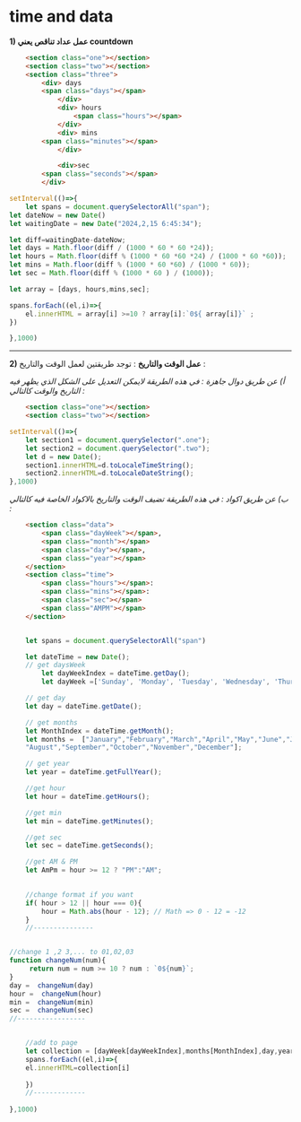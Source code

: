 # time and data
**1) عمل عداد تناقص يعني countdown**

```html
	<section class="one"></section>
	<section class="two"></section>
	<section class="three">
		<div> days
		<span class="days"></span>
			</div>
			<div> hours
				<span class="hours"></span>
			</div>
			<div> mins
		<span class="minutes"></span>
			</div>

			<div>sec
		<span class="seconds"></span>
		</div>
```


```javascript
setInterval(()=>{
	let spans = document.querySelectorAll("span");
let dateNow = new Date()
let waitingDate = new Date("2024,2,15 6:45:34");

let diff=waitingDate-dateNow;
let days = Math.floor(diff / (1000 * 60 * 60 *24));
let hours = Math.floor(diff % (1000 * 60 *60 *24) / (1000 * 60 *60));
let mins = Math.floor(diff % (1000 * 60 *60) / (1000 * 60));
let sec = Math.floor(diff % (1000 * 60 ) / (1000));

let array = [days, hours,mins,sec];

spans.forEach((el,i)=>{
	el.innerHTML = array[i] >=10 ? array[i]:`0${ array[i]}` ;
})

},1000)


```
-------------------------------------------------------------------------------------

**2) عمل الوقت والتاريخ** : توجد طريقتين لعمل الوقت والتاريخ :

*أ) عن طريق دوال جاهزة : في هذه الطريقة لايمكن التعديل على الشكل الذي يظهر فيه التاريخ والوقت كالتالي :*

```html
	<section class="one"></section>
	<section class="two"></section>
```


```javascript
setInterval(()=>{
	let section1 = document.querySelector(".one");
	let section2 = document.querySelector(".two");
	let d = new Date();
	section1.innerHTML=d.toLocaleTimeString();
	section2.innerHTML=d.toLocaleDateString();
},1000)

```

*ب) عن طريق اكواد  : في هذه الطريقة تضيف الوقت والتاريخ بالاكواد الخاصة فيه كالتالي :*



```html
	<section class="data">
		<span class="dayWeek"></span>,
		<span class="month"></span>
		<span class="day"></span>,
		<span class="year"></span>
	</section>
	<section class="time">
		<span class="hours"></span>:
		<span class="mins"></span>:
		<span class="sec"></span>
		<span class="AMPM"></span>
	</section>
```


```javascript

	let spans = document.querySelectorAll("span")

	let dateTime = new Date();
	// get daysWeek
		let dayWeekIndex = dateTime.getDay();
		let dayWeek =['Sunday', 'Monday', 'Tuesday', 'Wednesday', 'Thursday', 'Friday', 'Saturday'];

	// get day
	let day = dateTime.getDate();

	// get months
	let MonthIndex = dateTime.getMonth();
	let months =  ["January","February","March","April","May","June","July",
	"August","September","October","November","December"];

	// get year
	let year = dateTime.getFullYear();

	//get hour
	let hour = dateTime.getHours();

	//get min
	let min = dateTime.getMinutes();

	//get sec
	let sec = dateTime.getSeconds();

	//get AM & PM
	let AmPm = hour >= 12 ? "PM":"AM";

	
	//change format if you want
	if( hour > 12 || hour === 0){
		hour = Math.abs(hour - 12); // Math => 0 - 12 = -12 
	}
	//---------------


//change 1 ,2 3,... to 01,02,03
function changeNum(num){
	 return num = num >= 10 ? num : `0${num}`;
}
day =  changeNum(day)
hour =  changeNum(hour)
min =  changeNum(min)
sec =  changeNum(sec)
//-----------------


	//add to page
	let collection = [dayWeek[dayWeekIndex],months[MonthIndex],day,year,hour,min,sec,AmPm];
	spans.forEach((el,i)=>{
	el.innerHTML=collection[i]
	
	})
	//-------------
	
},1000)


```

